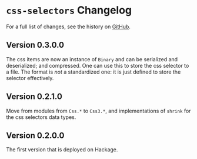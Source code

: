# `css-selectors` Changelog

For a full list of changes, see the history on [GitHub](https://github.com/hapytex/css-selectors).

## Version 0.3.0.0

The css items are now an instance of `Binary` and can be serialized and deserialized; and compressed. One
can use this to store the css selector to a file. The format is *not* a standardized one: it is just defined
to store the selector effectively.

## Version 0.2.1.0

Move from modules from `Css.*` to `Css3.*`, and implementations of `shrink` for the css selectors data types.

## Version 0.2.0.0

The first version that is deployed on Hackage.
